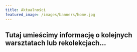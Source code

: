 ```yaml
---
title: Aktualności
featured_image: /images/banners/home.jpg
---
```


## Tutaj umieścimy informację o kolejnych warsztatach lub rekolekcjach...
